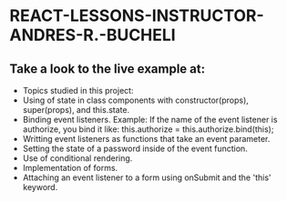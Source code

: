 # REACT-LESSONS-INSTRUCTOR-ANDRES-R.-BUCHELI

## Take a look to the live example at:



* Topics studied in this project:
* Using of state in class components with constructor(props), super(props), and this.state.
* Binding event listeners. Example: If the name of the event listener is authorize, you bind it like: this.authorize = this.authorize.bind(this);
* Writting event listeners as functions that take an event parameter.
* Setting the state of a password inside of the event function.
* Use of conditional rendering.
* Implementation of forms.
* Attaching an event listener to a form using onSubmit and the 'this' keyword.
